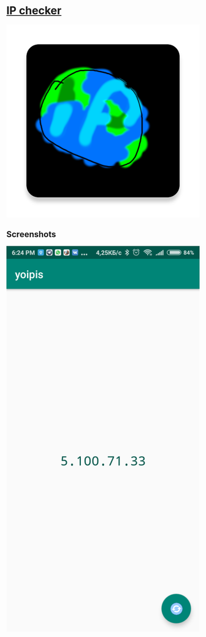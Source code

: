 # [IP checker](https://play.google.com/store/apps/details?id=bem.ware.yoipis)
![icon](images/ico.png)

Screenshots
------------------------

![screenshot](images/scr.png)
